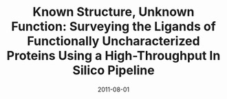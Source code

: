 ---
title: "Known Structure, Unknown Function: Surveying the Ligands of Functionally Uncharacterized Proteins Using a High-Throughput In Silico Pipeline"
collection: talks
type: "Poster"
permalink: /talks/2011-08-01-NBCR
venue: "NBCR Summer Institute"
date: 2011-08-01
location: "La Jolla, California"
---